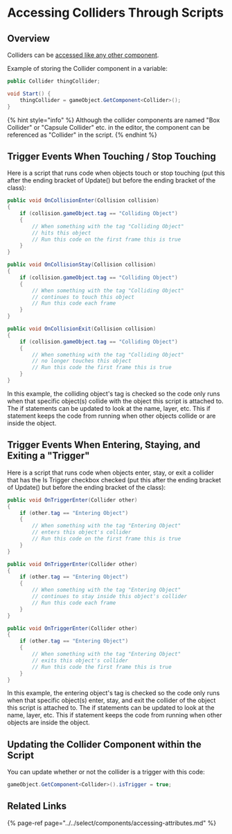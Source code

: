 # Accessing Colliders Through Scripts

## Overview

Colliders can be [accessed like any other component](../../select/components/accessing-attributes.md).

Example of storing the Collider component in a variable:

```csharp
public Collider thingCollider;

void Start() {
    thingCollider = gameObject.GetComponent<Collider>();
}
```

{% hint style="info" %}
Although the collider components are named "Box Collider" or "Capsule Collider" etc. in the editor, the component can be referenced as "Collider" in the script.
{% endhint %}

## Trigger Events When Touching / Stop Touching

Here is a script that runs code when objects touch or stop touching \(put this after the ending bracket of Update\(\) but before the ending bracket of the class\):

```csharp
public void OnCollisionEnter(Collision collision)
{
    if (collision.gameObject.tag == "Colliding Object")
    {
        // When something with the tag "Colliding Object" 
        // hits this object
        // Run this code on the first frame this is true
    }
}

public void OnCollisionStay(Collision collision)
{
    if (collision.gameObject.tag == "Colliding Object")
    {
        // When something with the tag "Colliding Object" 
        // continues to touch this object
        // Run this code each frame
    }
}

public void OnCollisionExit(Collision collision)
{
    if (collision.gameObject.tag == "Colliding Object")
    {
        // When something with the tag "Colliding Object" 
        // no longer touches this object
        // Run this code the first frame this is true
    }
}
```

In this example, the colliding object's tag is checked so the code only runs when that specific object\(s\) collide with the object this script is attached to. The if statements can be updated to look at the name, layer, etc. This if statement keeps the code from running when other objects collide or are inside the object.

## Trigger Events When Entering, Staying, and Exiting a "Trigger"

Here is a script that runs code when objects enter, stay, or exit a collider that has the Is Trigger checkbox checked  \(put this after the ending bracket of Update\(\) but before the ending bracket of the class\):

```csharp
public void OnTriggerEnter(Collider other)
{
    if (other.tag == "Entering Object")
    {
        // When something with the tag "Entering Object" 
        // enters this object's collider
        // Run this code on the first frame this is true
    }
}

public void OnTriggerEnter(Collider other)
{
    if (other.tag == "Entering Object")
    {
        // When something with the tag "Entering Object" 
        // continues to stay inside this object's collider
        // Run this code each frame
    }
}

public void OnTriggerEnter(Collider other)
{
    if (other.tag == "Entering Object")
    {
        // When something with the tag "Entering Object" 
        // exits this object's collider
        // Run this code the first frame this is true
    }
}
```

In this example, the entering object's tag is checked so the code only runs when that specific object\(s\) enter, stay, and exit the collider of the object this script is attached to. The if statements can be updated to look at the name, layer, etc. This if statement keeps the code from running when other objects are inside the object.

## Updating the Collider Component within the Script

You can update whether or not the collider is a trigger with this code:

```csharp
gameObject.GetComponent<Collider>().isTrigger = true;
```

## Related Links

{% page-ref page="../../select/components/accessing-attributes.md" %}



